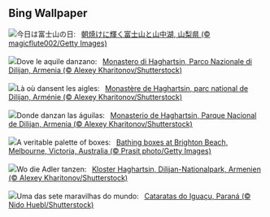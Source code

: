 ## Bing Wallpaper
![](https://www.bing.com/th?id=OHR.Fuji2024_JA-JP9270000739_UHD.jpg&w=1000)今日は富士山の日:&nbsp;&ensp;[朝焼けに輝く富士山と山中湖, 山梨県 (© magicflute002/Getty Images)](https://www.bing.com/th?id=OHR.Fuji2024_JA-JP9270000739_UHD.jpg)
<br><br/>
![](https://www.bing.com/th?id=OHR.HaghartsinMonastery_IT-IT8194609337_UHD.jpg&w=1000)Dove le aquile danzano:&nbsp;&ensp;[Monastero di Haghartsin, Parco Nazionale di Dilijan, Armenia (© Alexey Kharitonov/Shutterstock)](https://www.bing.com/th?id=OHR.HaghartsinMonastery_IT-IT8194609337_UHD.jpg)
<br><br/>
![](https://www.bing.com/th?id=OHR.HaghartsinMonastery_FR-FR1636518850_UHD.jpg&w=1000)Là où dansent les aigles:&nbsp;&ensp;[Monastère de Haghartsin, parc national de Dilijan, Arménie (© Alexey Kharitonov/Shutterstock)](https://www.bing.com/th?id=OHR.HaghartsinMonastery_FR-FR1636518850_UHD.jpg)
<br><br/>
![](https://www.bing.com/th?id=OHR.HaghartsinMonastery_ES-ES1400026000_UHD.jpg&w=1000)Donde danzan las águilas:&nbsp;&ensp;[Monasterio de Haghartsin, Parque Nacional de Dilijan, Armenia (© Alexey Kharitonov/Shutterstock)](https://www.bing.com/th?id=OHR.HaghartsinMonastery_ES-ES1400026000_UHD.jpg)
<br><br/>
![](https://www.bing.com/th?id=OHR.BrightonBoxes_EN-GB5915440281_UHD.jpg&w=1000)A veritable palette of boxes:&nbsp;&ensp;[Bathing boxes at Brighton Beach, Melbourne, Victoria, Australia (© Prasit photo/Getty Images)](https://www.bing.com/th?id=OHR.BrightonBoxes_EN-GB5915440281_UHD.jpg)
<br><br/>
![](https://www.bing.com/th?id=OHR.HaghartsinMonastery_DE-DE6295908879_UHD.jpg&w=1000)Wo die Adler tanzen:&nbsp;&ensp;[Kloster Haghartsin, Dilijan-Nationalpark, Armenien (© Alexey Kharitonov/Shutterstock)](https://www.bing.com/th?id=OHR.HaghartsinMonastery_DE-DE6295908879_UHD.jpg)
<br><br/>
![](https://www.bing.com/th?id=OHR.IguazuFalls_PT-BR6454188192_UHD.jpg&w=1000)Uma das sete maravilhas do mundo:&nbsp;&ensp;[Cataratas do Iguaçu, Paraná (© Nido Huebl/Shutterstock)](https://www.bing.com/th?id=OHR.IguazuFalls_PT-BR6454188192_UHD.jpg)
<br><br/>
